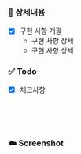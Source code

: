 ### 📌 상세내용

- [x] 구현 사항 개괄
  - 구현 사항 상세
  - 구현 사항 상세

### ✅ Todo

- [x] 체크사항

<br/><br/><br/>

### ☁️ Screenshot
